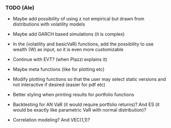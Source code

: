 ### TODO (Ale)

- Maybe add possibility of using z not empirical but drawn from distributions with volatility models

- Maybe add GARCH based simulations (it is complex)

- In the (volatility and basicVaR) functions, add the possibility to use wealth (W) as input, so it is even more customizable

- Continue with EVT? (when Plazzi explains it)

- Maybe meta functions (like for plotting etc)

- Modify plotting functions so that the user may select static versions and not interactive if desired (easier for pdf etc)

- Better styling when printing results for portfolio functions

- Backtesting for AN VaR (it would require portfolio returns)? And ES (it would be exactly like parametric VaR with normal distribution)? 

- Correlation modeling? And VEC(1,1)?
